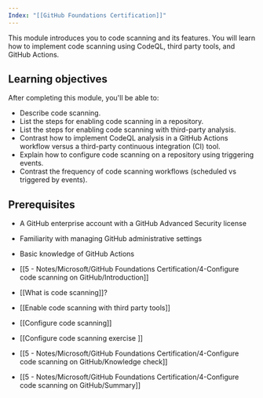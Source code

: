 ```yaml
---
Index: "[[GitHub Foundations Certification]]"
---
```

This module introduces you to code scanning and its features. You will learn how to implement code scanning using CodeQL, third party tools, and GitHub Actions.

## Learning objectives

After completing this module, you'll be able to:

- Describe code scanning.
- List the steps for enabling code scanning in a repository.
- List the steps for enabling code scanning with third-party analysis.
- Contrast how to implement CodeQL analysis in a GitHub Actions workflow versus a third-party continuous integration (CI) tool.
- Explain how to configure code scanning on a repository using triggering events.
- Contrast the frequency of code scanning workflows (scheduled vs triggered by events).

## Prerequisites

- A GitHub enterprise account with a GitHub Advanced Security license
- Familiarity with managing GitHub administrative settings
- Basic knowledge of GitHub Actions

- [[5 - Notes/Microsoft/GitHub Foundations Certification/4-Configure code scanning on GitHub/Introduction]]
- [[What is code scanning]]?
- [[Enable code scanning with third party tools]]
- [[Configure code scanning]]
- [[Configure code scanning exercise ]]
- [[5 - Notes/Microsoft/GitHub Foundations Certification/4-Configure code scanning on GitHub/Knowledge check]]
- [[5 - Notes/Microsoft/GitHub Foundations Certification/4-Configure code scanning on GitHub/Summary]]